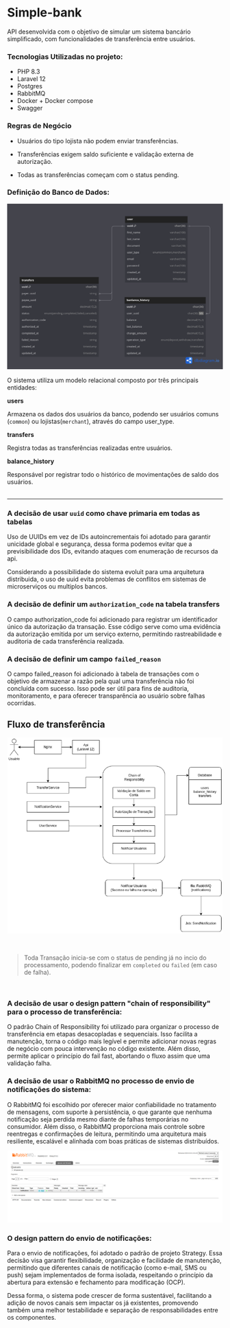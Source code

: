 # Simple-bank

API desenvolvida com o objetivo de simular um sistema bancário simplificado, com funcionalidades de transferência entre usuários.


### Tecnologias Utilizadas no projeto: 

* PHP 8.3
* Laravel 12
* Postgres
* RabbitMQ 
* Docker + Docker compose
* Swagger 


### Regras de Negócio
* Usuários do tipo lojista não podem enviar transferências.

* Transferências exigem saldo suficiente e validação externa de autorização.

* Todas as transferências começam com o status pending.

### Definição do Banco de Dados: 

![Diagrama de Banco de Dados](./.github/database.png)

O sistema utiliza um modelo relacional composto por três principais entidades:

<b>users</b>

Armazena os dados dos usuários da banco, podendo ser usuários comuns (<code>common</code>) ou lojistas(<code>merchant</code>), através do campo user_type.
 
<b>transfers</b>

Registra todas as transferências realizadas entre usuários.

<b>balance_history</b>

Responsável por registrar todo o histórico de movimentações de saldo dos usuários.
<br>
<br>

<hr>

### A decisão de usar <code>uuid</code> como chave primaria em todas as tabelas 

Uso de UUIDs em vez de IDs autoincrementais  foi adotado para garantir unicidade global e segurança, dessa forma podemos evitar que a previsibilidade dos IDs, evitando ataques com enumeração de recursos da api.

Considerando a possibilidade do sistema evoluit para uma arquitetura distribuida, o uso de uuid  evita problemas de conflitos em sistemas de microserviços ou multiplos bancos.

### A decisão de definir um <code>authorization_code</code> na tabela transfers 

O campo authorization_code foi adicionado para registrar um identificador único da autorização da transação. Esse código serve como uma evidência da autorização emitida por um serviço externo, permitindo rastreabilidade e auditoria de cada transferência realizada.

### A decisão de definir um campo <code>failed_reason</code>

O campo failed_reason foi adicionado à tabela de transações com o objetivo de armazenar a razão pela qual uma transferência não foi concluída com sucesso. Isso pode ser útil para fins de auditoria, monitoramento, e para oferecer transparência ao usuário sobre falhas ocorridas.

## Fluxo de transferência

![Diagrama do fluxo de transferência](./.github/transfer.drawio.png)

<br>

> Toda Transação  inicia-se com o status de pending já no incio do processamento, podendo finalizar em <code>completed</code> ou <code>failed</code> (em caso de falha). 

<br>


### A decisão de usar o design pattern "chain of responsibility" para o processo de transferência:

O padrão Chain of Responsibility foi utilizado para organizar o processo de transferência em etapas desacopladas e sequenciais. Isso facilita a manutenção, torna o código mais legível e permite adicionar novas regras de negócio com pouca intervenção no código existente. Além disso, permite aplicar o princípio do fail fast, abortando o fluxo assim que uma validação falha.


### A decisão de usar o RabbitMQ no processo de envio de notificações do sistema:

O RabbitMQ foi escolhido por oferecer maior confiabilidade no tratamento de mensagens, com suporte à persistência, o que garante que nenhuma notificação seja perdida mesmo diante de falhas temporárias no consumidor. Além disso, o RabbitMQ proporciona mais controle sobre reentregas e confirmações de leitura, permitindo uma arquitetura mais resiliente, escalável e alinhada com boas práticas de sistemas distribuídos.

![Painel do RabbitMQ](./.github/image.png)

### O design pattern do envio de notificações: 

Para o envio de notificações, foi adotado o padrão de projeto Strategy. Essa decisão visa garantir flexibilidade, organização e facilidade de manutenção, permitindo que diferentes canais de notificação (como e-mail, SMS ou push) sejam implementados de forma isolada, respeitando o princípio da abertura para extensão e fechamento para modificação (OCP).

Dessa forma, o sistema pode crescer de forma sustentável, facilitando a adição de novos canais sem impactar os já existentes, promovendo também uma melhor testabilidade e separação de responsabilidades entre os componentes.